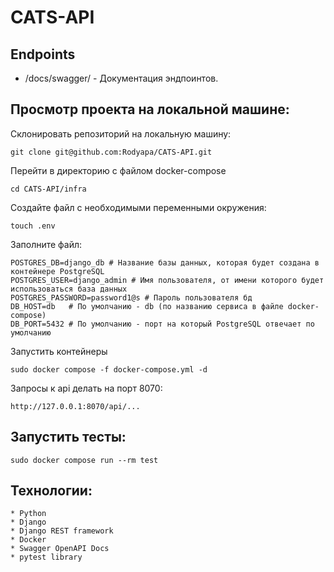 # CATS-API
## Endpoints
* /docs/swagger/ - Документация эндпоинтов.
## Просмотр проекта на локальной машине:
Склонировать репозиторий на локальную машину:
```
git clone git@github.com:Rodyapa/CATS-API.git
```
Перейти в директорию с файлом  docker-compose
```
cd CATS-API/infra
```
Создайте файл с необходимыми переменными окружения:
```
touch .env
```
Заполните файл:
```
POSTGRES_DB=django_db # Название базы данных, которая будет создана в контейнере PostgreSQL
POSTGRES_USER=django_admin # Имя пользователя, от имени которого будет использоваться база данных
POSTGRES_PASSWORD=password1@s # Пароль пользователя бд
DB_HOST=db   # По умолчанию - db (по названию сервиса в файле docker-compose)
DB_PORT=5432 # По умолчанию - порт на который PostgreSQL отвечает по умолчанию
```
Запустить контейнеры
```
sudo docker compose -f docker-compose.yml -d 
```
Запросы к api делать на порт 8070:
```
http://127.0.0.1:8070/api/...
```
## Запустить тесты:
```
sudo docker compose run --rm test
```
## Технологии:
    * Python
    * Django
    * Django REST framework
    * Docker
    * Swagger OpenAPI Docs
    * pytest library 
